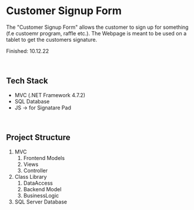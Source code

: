 # Customer Signup Form

The "Customer Signup Form" allows the customer to sign up for something (f.e custoemr program, raffle etc.). The Webpage is meant to be used on a tablet to get the customers signature.

Finished: 10.12.22

<br>

## Tech Stack

- MVC (.NET Framework 4.7.2)
- SQL Database
- JS -> for Signatare Pad

<br>

## Project Structure

1. MVC 
	1. Frontend Models
	2. Views
	3. Controller
2. Class Library
	1. DataAccess
	2. Backend Model
	3. BusinessLogic
3. SQL Server Database
